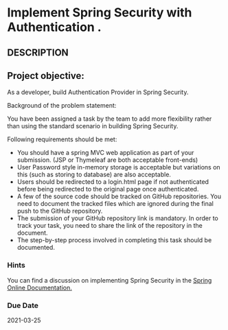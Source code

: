 # Implement Spring Security with Authentication .
## DESCRIPTION

## Project objective: 

As a developer, build Authentication Provider in Spring Security.


Background of the problem statement: 

You have been assigned a task by the team to add more flexibility rather than using the standard scenario in building Spring Security.

Following requirements should be met: 

   * You should have a spring MVC web application as part of your submission. (JSP or Thymeleaf are both acceptable front-ends)
   * User Password style in-memory storage is acceptable but variations on this (such as storing to database) are also acceptable.
   * Users should be redirected to a login.html page if not authenticated before being redirected to the original page once authenticated.
   * A few of the source code should be tracked on GitHub repositories. You need to document the tracked  files which are ignored during the final push to the GitHub repository.
   * The submission of your GitHub repository link  is mandatory. In order to track your task, you need to share the link of the repository in the document. 
   * The step-by-step process involved in completing this task should be documented.


### Hints

You can find a discussion on implementing Spring Security in the [Spring Online Documentation.](https://spring.io/guides/gs/securing-web/)
 

### Due Date

2021-03-25

